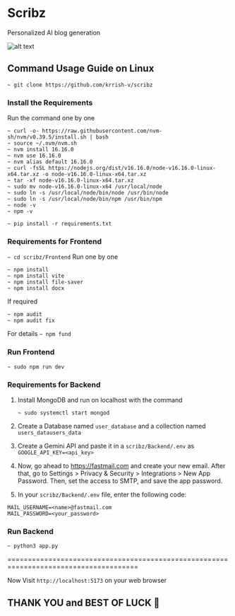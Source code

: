 # Scribz
Personalized AI blog generation

![alt text](https://github.com/krrish-v/scribz/blob/main/img/Screenshot%20from%202024-12-28%2022-26-19.png)



## Command Usage Guide on Linux
`~ git clone https://github.com/krrish-v/scribz`
### Install the Requirements

Run the command one by one
```
~ curl -o- https://raw.githubusercontent.com/nvm-sh/nvm/v0.39.5/install.sh | bash
~ source ~/.nvm/nvm.sh
~ nvm install 16.16.0
~ nvm use 16.16.0
~ nvm alias default 16.16.0
~ curl -fsSL https://nodejs.org/dist/v16.16.0/node-v16.16.0-linux-x64.tar.xz -o node-v16.16.0-linux-x64.tar.xz
~ tar -xf node-v16.16.0-linux-x64.tar.xz
~ sudo mv node-v16.16.0-linux-x64 /usr/local/node
~ sudo ln -s /usr/local/node/bin/node /usr/bin/node
~ sudo ln -s /usr/local/node/bin/npm /usr/bin/npm
~ node -v
~ npm -v
```

```
~ pip install -r requirements.txt
```

### Requirements for Frontend

`~ cd scribz/Frontend`
Run one by one
```
~ npm install
~ npm install vite
~ npm install file-saver
~ npm install docx
```

If required
```
~ npm audit
~ npm audit fix
```
For details
`~ npm fund`

### Run Frontend
`~ sudo npm run dev`

### Requirements for Backend

1. Install MongoDB and run on localhost with the command

    `~ sudo systemctl start mongod`

3. Create a Database named `user_database` and a collection named `users_datausers_data`
4. Create a Gemini API and paste it in a `scribz/Backend/.env` as `GOOGLE_API_KEY=<api_key>`
5. Now, go ahead to https://fastmail.com and create your new email. After that, go to Settings > Privacy & Security > Integrations > New App Password. Then, set the access to SMTP, and save the app password.
6. In your `scribz/Backend/.env` file, enter the following code:
```
MAIL_USERNAME=<name>@fastmail.com
MAIL_PASSWORD=<your_password>
```

### Run Backend
`~ python3 app.py`

======================================================================================

Now Visit `http://localhost:5173` on your web browser


## THANK YOU and BEST OF LUCK 🪷
